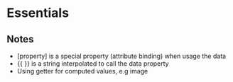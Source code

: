 # Essentials

## Notes

-  [property] is a special property (attribute binding) when usage the data
-  {{  }} is a string interpolated to call the data property
-  Using getter for computed values, e.g image

